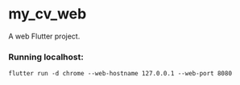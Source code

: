 # my_cv_web

A web Flutter project.


### Running localhost:
	flutter run -d chrome --web-hostname 127.0.0.1 --web-port 8080